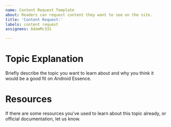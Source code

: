 ```yaml
---
name: Content Request Template
about: Readers can request content they want to see on the site.
title: 'Content Request:'
labels: content request
assignees: AdamMc331

---
```


# Topic Explanation

Briefly describe the topic you want to learn about and why you think it would be a good fit on Android Essence.

# Resources

If there are some resources you've used to learn about this topic already, or official documentation, let us know.
